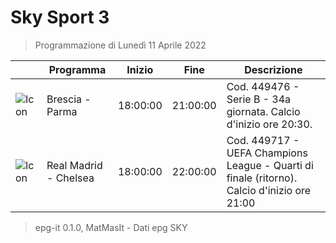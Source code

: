# Sky Sport 3
> Programmazione di Lunedì 11 Aprile 2022

||Programma|Inizio|Fine|Descrizione|
|---|---|---|---|---|
|![Icon](https://guidatv.sky.it/uuid/dbc60a0b-2eb9-426e-897a-956d25f23a55/cover?md5ChecksumParam=8777250977487bd9f97879aeb472c89d)|Brescia - Parma|18:00:00|21:00:00|Cod. 449476 - Serie B - 34a giornata. Calcio d&#039;inizio ore 20:30.
|![Icon](https://guidatv.sky.it/uuid/3d39268d-8cb5-48e0-924b-03d0083b85a0/cover?md5ChecksumParam=84cbd6499c77596127dba21350eec200)|Real Madrid - Chelsea|18:00:00|22:00:00|Cod. 449717 - UEFA Champions League - Quarti di finale (ritorno). Calcio d&#039;inizio ore 21:00



 > epg-it 0.1.0, MatMasIt - Dati epg SKY